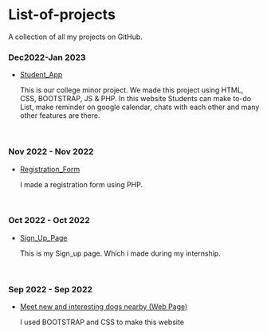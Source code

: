 # List-of-projects
A collection of all my projects on GitHub.


### Dec2022-Jan 2023
- <a href="https://zaid-stark.github.io/Student_app/">Student_App</a>  <p>This is our college minor project. We made this project using HTML, CSS, BOOTSTRAP, JS & PHP.
In this website Students can make to-do List, make reminder on google calendar, chats with each other and many other features are there.</p>
<br>

###  Nov 2022 - Nov 2022 
- <a href="https://github.com/zaid-stark/RegistrationForm_php">Registration_Form</a>  <p> I made a registration form using PHP. </p>
<br>


###  Oct 2022 - Oct 2022  
- <a href="https://zaid-stark.github.io/Sign_Up-Page/">Sign_Up_Page </a> <p> This is my Sign_up page. Which i made during my internship. </p>
<br>

###  Sep 2022 - Sep 2022  
- <a href="https://zaid-stark.github.io/First_Project/">Meet new and interesting dogs nearby (Web Page)</a> <p>I used BOOTSTRAP and CSS to make this website</p>
